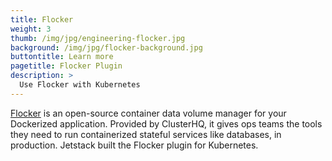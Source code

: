 ```yaml
---
title: Flocker
weight: 3
thumb: /img/jpg/engineering-flocker.jpg
background: /img/jpg/flocker-background.jpg
buttontitle: Learn more
pagetitle: Flocker Plugin
description: >
  Use Flocker with Kubernetes
---
```


[Flocker](https://flocker-docs.clusterhq.com/en/latest/kubernetes-integration/index.html) is an open-source container data volume manager for your Dockerized application. Provided by ClusterHQ, it gives ops teams the tools they need to run containerized stateful services like databases, in production. Jetstack built the Flocker plugin for Kubernetes.